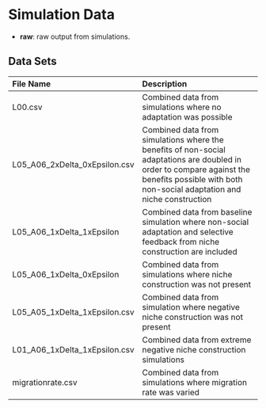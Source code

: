 # Simulation Data

* **raw**: raw output from simulations.

## Data Sets

| File Name      | Description                                                |
|:---------------|:-----------------------------------------------------------|
| L00.csv        | Combined data from simulations where no adaptation was possible |
| L05_A06_2xDelta_0xEpsilon.csv | Combined data from simulations where the benefits of non-social adaptations are doubled in order to compare against the benefits possible with both non-social adaptation and niche construction |
| L05_A06_1xDelta_1xEpsilon | Combined data from baseline simulation where non-social adaptation and selective feedback from niche construction are included |
| L05_A06_1xDelta_0xEpsilon | Combined data from simulations where niche construction was not present |
| L05_A05_1xDelta_1xEpsilon.csv | Combined data from simulation where negative niche construction was not present |
| L01_A06_1xDelta_1xEpsilon.csv | Combined data from extreme negative niche construction simulations |
| migrationrate.csv | Combined data from simulations where migration rate was varied |
